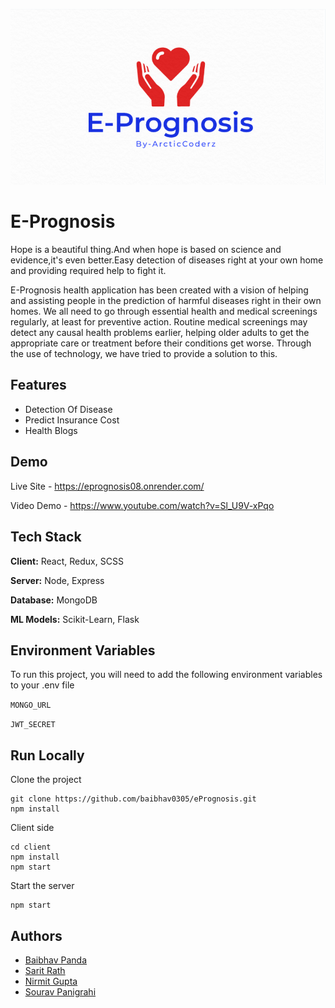![Logo](./ePrognosis.png)

# E-Prognosis

Hope is a beautiful thing.And when hope is based on science and evidence,it's even better.Easy detection of diseases right at your own home and providing required help to fight it.

E-Prognosis health application has been created with a vision of helping and assisting people in the prediction of harmful diseases right in their own homes. We all need to go through essential health and medical screenings regularly, at least for preventive action. Routine medical screenings may detect any causal health problems earlier, helping older adults to get the appropriate care or treatment before their conditions get worse. Through the use of technology, we have tried to provide a solution to this.

## Features

- Detection Of Disease
- Predict Insurance Cost
- Health Blogs

## Demo

Live Site -
https://eprognosis08.onrender.com/

Video Demo - https://www.youtube.com/watch?v=Sl_U9V-xPqo

## Tech Stack

**Client:** React, Redux, SCSS

**Server:** Node, Express

**Database:** MongoDB

**ML Models:** Scikit-Learn, Flask

## Environment Variables

To run this project, you will need to add the following environment variables to your .env file

`MONGO_URL`

`JWT_SECRET`

## Run Locally

Clone the project

```
git clone https://github.com/baibhav0305/ePrognosis.git
npm install
```

Client side

```
cd client
npm install
npm start
```

Start the server

```
npm start
```

## Authors

- [Baibhav Panda](https://www.github.com/baibhav0305)
- [Sarit Rath](https://github.com/SARIT42)
- [Nirmit Gupta](https://github.com/Nirmit1910)
- [Sourav Panigrahi](https://github.com/souravpanigrahi)
